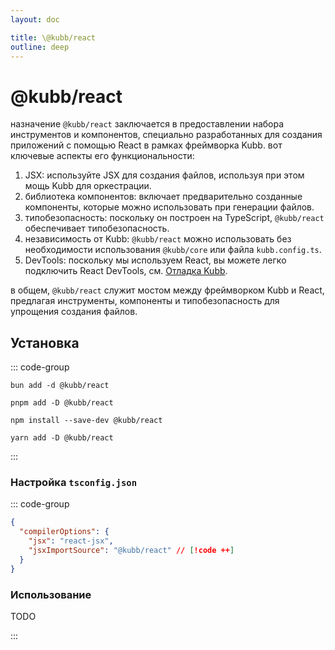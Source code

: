 ```yaml
---
layout: doc

title: \@kubb/react
outline: deep
---
```


# @kubb/react

назначение `@kubb/react` заключается в предоставлении набора инструментов и компонентов, специально разработанных для создания приложений с помощью React в рамках фреймворка Kubb. вот ключевые аспекты его функциональности:

1. JSX: используйте JSX для создания файлов, используя при этом мощь Kubb для оркестрации.
2. библиотека компонентов: включает предварительно созданные компоненты, которые можно использовать при генерации файлов.
3. типобезопасность: поскольку он построен на TypeScript, `@kubb/react` обеспечивает типобезопасность.
4. независимость от Kubb: `@kubb/react` можно использовать без необходимости использования `@kubb/core` или файла `kubb.config.ts`.
5. DevTools: поскольку мы используем React, вы можете легко подключить React DevTools, см. [Отладка Kubb](/ru/knowledge-base/debugging).

в общем, `@kubb/react` служит мостом между фреймворком Kubb и React, предлагая инструменты, компоненты и типобезопасность для упрощения создания файлов.

## Установка

::: code-group

```shell [bun]
bun add -d @kubb/react
```

```shell [pnpm]
pnpm add -D @kubb/react
```

```shell [npm]
npm install --save-dev @kubb/react
```

```shell [yarn]
yarn add -D @kubb/react
```
:::

### Настройка `tsconfig.json`

::: code-group

```json [tsconfig.json]
{
  "compilerOptions": {
    "jsx": "react-jsx",
    "jsxImportSource": "@kubb/react" // [!code ++]
  }
}
```

### Использование
TODO

:::

